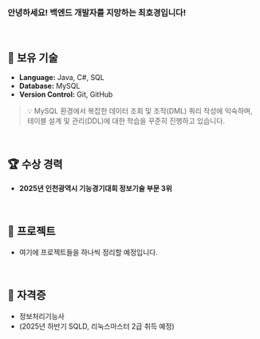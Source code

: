 ### 안녕하세요! 백엔드 개발자를 지망하는 최호경입니다!
<br/>

## 🧰 보유 기술 
* **Language:** Java, C#, SQL
* **Database:** MySQL
* **Version Control:** Git, GitHub

> 💡 MySQL 환경에서 복잡한 데이터 조회 및 조작(DML) 쿼리 작성에 익숙하며, 테이블 설계 및 관리(DDL)에 대한 학습을 꾸준히 진행하고 있습니다.

<br/>

## 🏆 수상 경력
* **2025년 인천광역시 기능경기대회 정보기술 부문 3위**

<br/>

## 📂 프로젝트
* 여기에 프로젝트들을 하나씩 정리할 예정입니다. 

<br/>

## 📜 자격증
* 정보처리기능사
* (2025년 하반기 SQLD, 리눅스마스터 2급 취득 예정)
